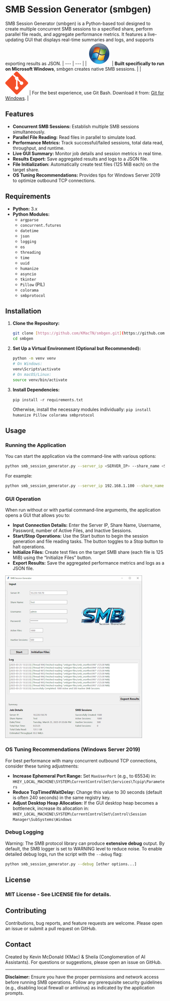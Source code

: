 # SMB Session Generator (smbgen)

SMB Session Generator (smbgen) is a Python-based tool designed to create multiple concurrent SMB sessions to a specified share, perform parallel file reads, and aggregate performance metrics. It features a live-updating GUI that displays real-time summaries and logs, and supports exporting results as JSON.
| --- | --- |
| ![Microsoft Windows Icon](images/windows-icon.png) | **Built specifically to run on Microsoft Windows**, smbgen creates native SMB sessions. |
| ![Git for Windows Icon](images/git_logo.png)          | For the best experience, use Git Bash. Download it from: [Git for Windows](https://gitforwindows.org/). |


## Features

- **Concurrent SMB Sessions:** Establish multiple SMB sessions simultaneously.
- **Parallel File Reading:** Read files in parallel to simulate load.
- **Performance Metrics:** Track successful/failed sessions, total data read, throughput, and runtime.
- **Live GUI Summary:** Monitor job details and session metrics in real time.
- **Results Export:** Save aggregated results and logs to a JSON file.
- **File Initialization:** Automatically create test files (125 MiB each) on the target share.
- **OS Tuning Recommendations:** Provides tips for Windows Server 2019 to optimize outbound TCP connections.

## Requirements

- **Python:** 3.x
- **Python Modules:**
    - `argparse`
    - `concurrent.futures`
    - `datetime`
    - `json`
    - `logging`
    - `os`
    - `threading`
    - `time`
    - `uuid`
    - `humanize`
    - `asyncio`
    - `tkinter`
    - `Pillow` (PIL)
    - `colorama`
    - `smbprotocol`

## Installation

1.  **Clone the Repository:**

    ```bash
    git clone [https://github.com/KMacTN/smbgen.git](https://github.com/KMacTN/smbgen.git)
    cd smbgen
    ```

2.  **Set Up a Virtual Environment (Optional but Recommended):**

    ```bash
    python -m venv venv
    # On Windows:
    venv\Scripts\activate
    # On macOS/Linux:
    source venv/bin/activate
    ```

3.  **Install Dependencies:**

    `pip install -r requirements.txt`

    Otherwise, install the necessary modules individually:
    `pip install humanize Pillow colorama smbprotocol`

## Usage

### Running the Application

You can start the application via the command-line with various options:

```bash
python smb_session_generator.py --server_ip <SERVER_IP> --share_name <SHARE_NAME> --num_active_files <NUM_ACTIVE_FILES> --num_inactive_sessions <NUM_INACTIVE_SESSIONS> --username <USERNAME> --password <PASSWORD>
```

For example:

```bash
python smb_session_generator.py --server_ip 192.168.1.100 --share_name Test --num_active_files 10 --num_inactive_sessions 5 --username user --password pass
```

### GUI Operation

When run without or with partial command-line arguments, the application opens a GUI that allows you to:

-   **Input Connection Details:** Enter the Server IP, Share Name, Username, Password, number of Active Files, and Inactive Sessions.
-   **Start/Stop Operations:** Use the Start button to begin the session generation and file reading tasks. The button toggles to a Stop button to halt operations.
-   **Initialize Files:** Create test files on the target SMB share (each file is 125 MiB) using the “Initialize Files” button.
-   **Export Results:** Save the aggregated performance metrics and logs as a JSON file.

![Example of smbgen GUI after job completion](images/smbgen-examplegui.png)

### OS Tuning Recommendations (Windows Server 2019)

For best performance with many concurrent outbound TCP connections, consider these tuning adjustments:

-   **Increase Ephemeral Port Range:**
    Set `MaxUserPort` (e.g., to 65534) in:
    `HKEY_LOCAL_MACHINE\SYSTEM\CurrentControlSet\Services\Tcpip\Parameters`
-   **Reduce TcpTimedWaitDelay:**
    Change this value to 30 seconds (default is often 240 seconds) in the same registry key.
-   **Adjust Desktop Heap Allocation:**
    If the GUI desktop heap becomes a bottleneck, increase its allocation in:
    `HKEY_LOCAL_MACHINE\SYSTEM\CurrentControlSet\Control\Session Manager\SubSystems\Windows`

### Debug Logging

Warning: The SMB protocol library can produce **extensive debug** output.  By default, the SMB logger is set to WARNING level to reduce noise.  To enable detailed debug logs, run the script with the `--debug` flag:

```bash
python smb_session_generator.py --debug [other options...]
```

## License

### MIT License - See LICENSE file for details.

## Contributing

Contributions, bug reports, and feature requests are welcome.  Please open an issue or submit a pull request on GitHub.

## Contact

Created by Kevin McDonald (KMac) & Sheila (Conglomeration of AI Assistants).
For questions or suggestions, please open an issue on GitHub.

---

**Disclaimer:** Ensure you have the proper permissions and network access before running SMB operations. Follow any prerequisite security guidelines (e.g., disabling local firewall or antivirus) as indicated by the application prompts.
